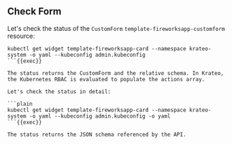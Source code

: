 ## Check Form

Let's check the status of the `CustomForm` `template-fireworksapp-customform` resource:

```plain
kubectl get widget template-fireworksapp-card --namespace krateo-system -o yaml --kubeconfig admin.kubeconfig
```{{exec}}

The status returns the CustomForm and the relative schema. In Krateo, the Kubernetes RBAC is evaluated to populate the actions array.

Let's check the status in detail:

```plain
kubectl get widget template-fireworksapp-card --namespace krateo-system -o yaml --kubeconfig admin.kubeconfig -o yaml
```{{exec}}

The status returns the JSON schema referenced by the API.
